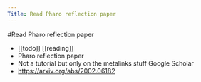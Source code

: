 ---Title: Read Pharo reflection paper---#Read Pharo reflection paper- [[todo]] [[reading]]- Pharo reflection paper- Not a tutorial but only on the metalinks stuff
Google Scholar- https://arxiv.org/abs/2002.06182